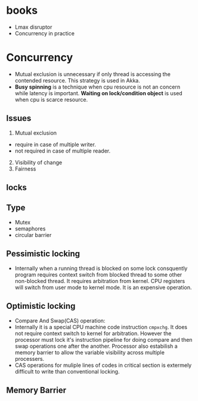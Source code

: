 # books
 - Lmax disruptor
 - Concurrency in practice

# Concurrency
 - Mutual exclusion is unnecessary if only thread is accessing the contended resource. This strategy is used in Akka.
 - **Busy spinning** is a technique when cpu resource is not an concern while latency is important. **Waiting on lock/condition object** is used when cpu is scarce resource.


## Issues
 1. Mutual exclusion
  - require in case of multiple writer.
  - not required in case of multiple reader.
 2. Visibility of change
 3. Fairness

## locks
 ## Type
  - Mutex
  - semaphores
  - circular barrier
 
 ## Pessimistic locking
  - Internally when a running thread is blocked on some lock consquently program requires context switch from blocked thread to some other non-blocked thread. It requires arbitration from kernel. CPU registers will switch from user mode to kernel mode. It is an expensive operation.

 ## Optimistic locking
  - Compare And Swap(CAS) operation:
  - Internally it is a special CPU machine code instruction `cmpxchg`. It does not require context switch to kernel for arbitration. However the processor must lock it's instruction pipeline for doing compare and then swap operations one after the another. Processor also estabilish a memory barrier to allow the variable visibility across multiple processers.
  - CAS operations for muliple lines of codes in critical section is extermely difficult to write than conventional locking.

## Memory Barrier







